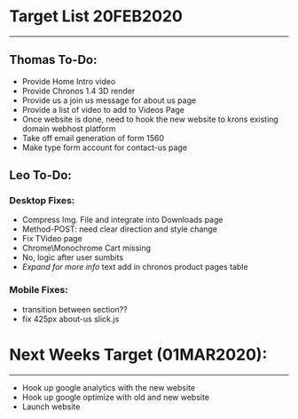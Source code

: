 # Target List 20FEB2020
----

## Thomas To-Do:

- Provide Home Intro video
- Provide Chronos 1.4 3D render
- Provide us a join us message for about us page
- Provide a list of video to add to Videos Page
- Once website is done, need to hook the new website to krons existing domain webhost platform
- Take off email generation of form 1560
- Make type form account for contact-us page 

## Leo To-Do:

### Desktop Fixes:
- Compress Img. File and integrate into Downloads page
- Method-POST: need clear direction and style change 
- Fix TVideo page 
- Chrome\Monochrome Cart missing 
- No, logic after user sumbits 
- *Expand for more info* text add in chronos product pages table 
  
### Mobile Fixes: 
- transition between section?? 
- fix 425px about-us slick.js
  
# Next Weeks Target (01MAR2020):
----
- Hook up google analytics with the new website
- Hook up google optimize with old and new website
- Launch website



